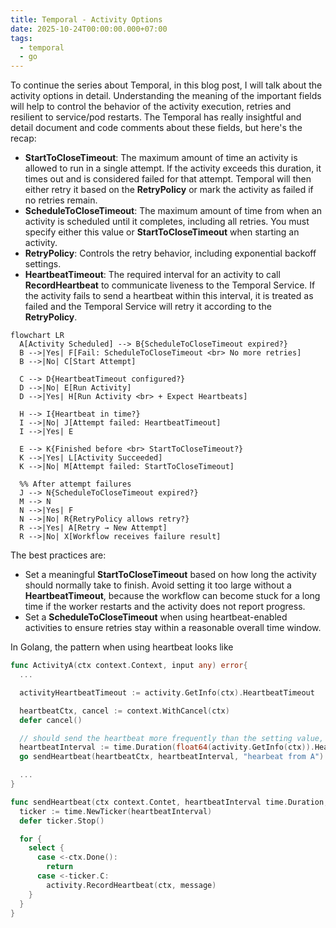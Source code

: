 ```yaml
---
title: Temporal - Activity Options
date: 2025-10-24T00:00:00.000+07:00
tags:
  - temporal
  - go
---
```

To continue the series about Temporal, in this blog post, I will talk about the activity options in detail.
Understanding the meaning of the important fields will help to control the behavior of the activity execution, retries and resilient to service/pod restarts. The Temporal has really insightful and detail document and code comments about these fields, but here's the recap:

* **StartToCloseTimeout**: The maximum amount of time an activity is allowed to run in a single attempt. If the activity exceeds this duration, it times out and is considered failed for that attempt. Temporal will then either retry it based on the **RetryPolicy** or mark the activity as failed if no retries remain.
* **ScheduleToCloseTimeout**: The maximum amount of time from when an activity is scheduled until it completes, including all retries. You must specify either this value or **StartToCloseTimeout** when starting an activity.
* **RetryPolicy**: Controls the retry behavior, including exponential backoff settings.
* **HeartbeatTimeout**: The required interval for an activity to call **RecordHeartbeat** to communicate liveness to the Temporal Service. If the activity fails to send a heartbeat within this interval, it is treated as failed and the Temporal Service will retry it according to the **RetryPolicy**.

```mermaid
flowchart LR
  A[Activity Scheduled] --> B{ScheduleToCloseTimeout expired?}
  B -->|Yes| F[Fail: ScheduleToCloseTimeout <br> No more retries]
  B -->|No| C[Start Attempt]

  C --> D{HeartbeatTimeout configured?}
  D -->|No| E[Run Activity]
  D -->|Yes| H[Run Activity <br> + Expect Heartbeats]

  H --> I{Heartbeat in time?}
  I -->|No| J[Attempt failed: HeartbeatTimeout]
  I -->|Yes| E

  E --> K{Finished before <br> StartToCloseTimeout?}
  K -->|Yes| L[Activity Succeeded]
  K -->|No| M[Attempt failed: StartToCloseTimeout]

  %% After attempt failures
  J --> N{ScheduleToCloseTimeout expired?}
  M --> N
  N -->|Yes| F
  N -->|No| R{RetryPolicy allows retry?}
  R -->|Yes| A[Retry → New Attempt]
  R -->|No| X[Workflow receives failure result]
```

The best practices are:

* Set a meaningful **StartToCloseTimeout** based on how long the activity should normally take to finish. Avoid setting it too large without a **HeartbeatTimeout**, because the workflow can become stuck for a long time if the worker restarts and the activity does not report progress.
* Set a **ScheduleToCloseTimeout** when using heartbeat-enabled activities to ensure retries stay within a reasonable overall time window.

In Golang, the pattern when using heartbeat looks like

```go
func ActivityA(ctx context.Context, input any) error{
  ...

  activityHeartbeatTimeout := activity.GetInfo(ctx).HeartbeatTimeout

  heartbeatCtx, cancel := context.WithCancel(ctx)
  defer cancel()

  // should send the heartbeat more frequently than the setting value, it accounts to some issues like network delay, GC pauses...
  heartbeatInterval := time.Duration(float64(activity.GetInfo(ctx)).HeartbeatTimeout * 0.8)
  go sendHeartbeat(heartbeatCtx, heartbeatInterval, "hearbeat from A")

  ...
}

func sendHeartbeat(ctx context.Contet, heartbeatInterval time.Duration, message string){
  ticker := time.NewTicker(heartbeatInterval)
  defer ticker.Stop()

  for {
    select {
      case <-ctx.Done():
        return
      case <-ticker.C:
        activity.RecordHeartbeat(ctx, message)
    }
  }
}
```
